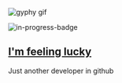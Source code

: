 ![gyphy gif](https://media0.giphy.com/media/MFbK51wOWWCQL5rmD4/giphy.gif?cid=bfae7322e08432aa06c42baaf45aea1808f3a627a7632712&rid=giphy.gif&ct=g)

![in-progress-badge](https://img.shields.io/badge/IN-PROGRESS-brightgreen)

## [I'm feeling lucky](https://fct5mvs0s5.execute-api.us-east-2.amazonaws.com)

Just another developer in github
